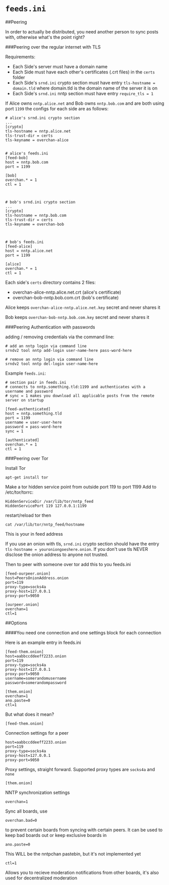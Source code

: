 `feeds.ini`
===========

##Peering

In order to actually be distributed, you need another person to sync posts with, otherwise what's the point right?

###Peering over the regular internet with TLS

Requirements:

* Each Side's server must have a domain name
* Each Side must have each other's certificates (.crt files) in the `certs` folder
* Each Side's `srnd.ini` crypto section must have entry `tls-hostname = domain.tld` where domain.tld is the domain name of the server it is on
* Each Side's `srnd.ini` nntp section must have entry `require_tls = 1`


If Alice owns `nntp.alice.net` and Bob owns `nntp.bob.com` and are both using port `1199` the configs for each side are as follows:

    # alice's srnd.ini crypto section
    ...
    [crypto]
    tls-hostname = nntp.alice.net
    tls-trust-dir = certs
    tls-keyname = overchan-alice


    # alice's feeds.ini
    [feed-bob]
    host = nntp.bob.com
    port = 1199
    
    [bob]
    overchan.* = 1
    ctl = 1



    # bob's srnd.ini crypto section
    ...
    [crypto]
    tls-hostname = nntp.bob.com
    tls-trust-dir = certs
    tls-keyname = overchan-bob



    # bob's feeds.ini
    [feed-alice]
    host = nntp.alice.net
    port = 1199

    [alice]
    overchan.* = 1
    ctl = 1

Each side's `certs` directory contains 2 files:

* overchan-alice-nntp.alice.net.crt (alice's certificate)
* overchan-bob-nntp.bob.com.crt (bob's certificate)

Alice keeps `overchan-alice-nntp.alice.net.key` secret and never shares it

Bob keeps `overchan-bob-nntp.bob.com.key` secret and never shares it


###Peering Authentication with passwords

adding / removing credentials via the command line:

    # add an nntp login via command line
    srndv2 tool nntp add-login user-name-here pass-word-here
    
    # remove an nntp login via command line
    srndv2 tool nntp del-login user-name-here

Example `feeds.ini`:

    # section pair in feeds.ini
    # connects to nntp.something.tld:1199 and authenticates with a username and password
    # sync = 1 makes you download all applicable posts from the remote server on startup

    [feed-authenticated]
    host = nntp.something.tld
    port = 1199
    username = user-user-here
    password = pass-word-here
    sync = 1

    [authenticated]
    overchan.* = 1
    ctl = 1
     

###Peering over Tor

Install Tor

    apt-get install tor

Make a tor hidden service point from outside port 119 to port 1199
Add to /etc/tor/torrc:

    HiddenServiceDir /var/lib/tor/nntp_feed
    HiddenServicePort 119 127.0.0.1:1199

restart/reload tor then

    cat /var/lib/tor/nntp_feed/hostname

This is your in feed address

If you use an onion with tls, `srnd.ini` crypto section should have the entry `tls-hostname = youroniongoeshere.onion`. If you don't use tls NEVER disclose the onion address to anyone not trusted.

Then to peer with someone over tor add this to you feeds.ini

    [feed-ourpeer.onion]
    host=PeersOnionAddress.onion
    port=119
    proxy-type=socks4a
    proxy-host=127.0.0.1
    proxy-port=9050

    [ourpeer.onion]
    overchan=1
    ctl=1


##Options

####You need one connection and one settings block for each connection

Here is an example entry in feeds.ini

    [feed-them.onion]
    host=aabbccddeeff2233.onion
    port=119
    proxy-type=socks4a
    proxy-host=127.0.0.1
    proxy-port=9050
    username=somerandomusername
    password=somerandompassword

    [them.onion]
    overchan=1
    ano.paste=0
    ctl=1

But what does it mean?

    [feed-them.onion]

Connection settings for a peer

    host=aabbccddeeff2233.onion
    port=119
    proxy-type=socks4a
    proxy-host=127.0.0.1
    proxy-port=9050
    
Proxy settings, straight forward. Supported proxy types are `socks4a` and `none`

    [them.onion]

NNTP synchronization settings

    overchan=1

Sync all boards, use 

    overchan.bad=0

to prevent certain boards from syncing with certain peers. It can be used to keep bad boards out or keep exclusive boards in

    ano.paste=0

This WILL be the nntpchan pastebin, but it's not implemented yet

    ctl=1

Allows you to recieve moderation notifications from other boards, it's also used for decentralized moderation
